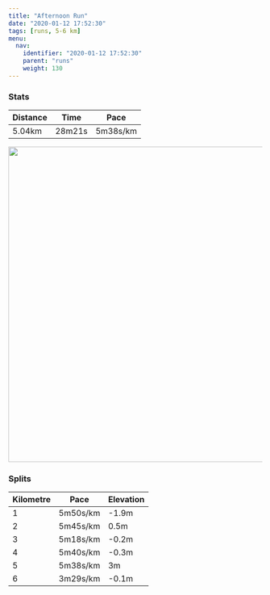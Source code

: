 ```yaml
---
title: "Afternoon Run"
date: "2020-01-12 17:52:30"
tags: [runs, 5-6 km]
menu:
  nav:
    identifier: "2020-01-12 17:52:30"
    parent: "runs"
    weight: 130
---
```


### Stats

| Distance | Time | Pace |
|----------|------|------|
|5.04km|28m21s|5m38s/km|

<img src='https://maps.googleapis.com/maps/api/staticmap?maptype=terrain&path=enc:uljeIboyL\s@Fc@Bu@HOf@`@NZRRRv@NpA@j@?jAGh@I|B?`BIlA?\F~@CZHPBTBFlAPX?HBn@f@d@n@LXJf@^hAZz@p@`AfApAZj@\^d@|@NPP^Nt@Zd@b@x@fAbDHd@lAfE`AbF\zBz@nHbBbMb@nEFZBr@?PEFQFKq@ImAD@XlCDx@A~@PxCCj@@`@BXEt@DvBC~@@f@EhAK|FLpAIp@?h@FzAEpBGt@EP?LYl@CTAv@HxA?l@QdCIj@?Ve@jGIhI@tEAaAI{@CsA?gFDeAHw@?y@Dg@D{BAq@HuAf@}DFmAZq@N]R}@?a@QuALuBGiA?cBCm@G]C_@AwB?aARi@B}@E}@@wAG]Bc@E_@HkAASG}AO{AAa@G{@Cy@@OG[NvB?DDBRI?UQmAWgCe@wBoAoKQ_AYsCUyAkAwGa@eBsAaFg@}Ai@qBq@kBa@i@e@y@oAwA][[a@{@aB_@eAg@_Bm@_AMKOEu@Ky@AQKMe@GGBOEiADs@DS?QB_@@YIs@CgAFg@D}@AaAK}AQoASe@IXO\WBG]WqBUK&key=AIzaSyBPVQ_iynBzLujdhfLzy8Z-5zczbktE55k&size=800x800&scale=2&markers=color:yellow|label:S|53.47035,-2.26562&markers=color:green|label:F|53.470429999999986,-2.264750000000002' width='625' />

### Splits

| Kilometre | Pace | Elevation |
|------|------|-----------|
|1|5m50s/km|-1.9m|
|2|5m45s/km|0.5m|
|3|5m18s/km|-0.2m|
|4|5m40s/km|-0.3m|
|5|5m38s/km|3m|
|6|3m29s/km|-0.1m|
